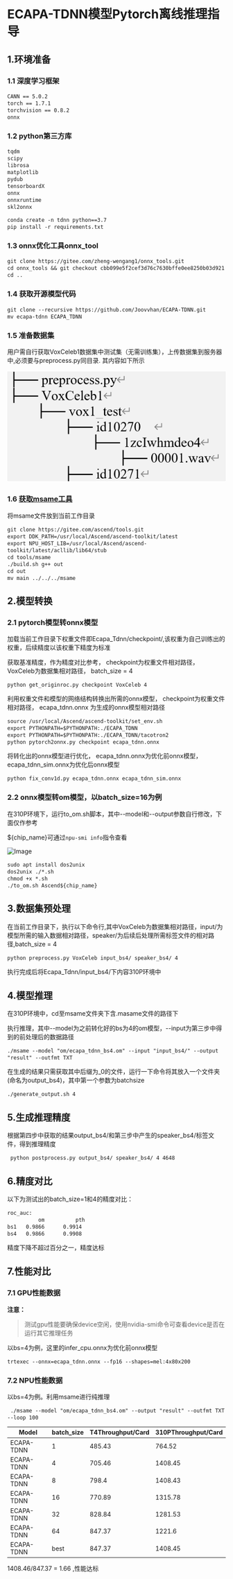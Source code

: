 # ECAPA-TDNN模型Pytorch离线推理指导


## 1.环境准备

### 1.1 深度学习框架

```
CANN == 5.0.2
torch == 1.7.1
torchvision == 0.8.2
onnx 
```
### 1.2 python第三方库

```
tqdm
scipy
librosa
matplotlib
pydub
tensorboardX
onnx
onnxruntime
skl2onnx
```

```
conda create -n tdnn python==3.7
pip install -r requirements.txt
```



### 1.3 onnx优化工具onnx_tool

```
git clone https://gitee.com/zheng-wengang1/onnx_tools.git
cd onnx_tools && git checkout cbb099e5f2cef3d76c7630bffe0ee8250b03d921
cd ..
```

### 1.4 获取开源模型代码

```
git clone --recursive https://github.com/Joovvhan/ECAPA-TDNN.git
mv ecapa-tdnn ECAPA_TDNN
```

### 1.5 准备数据集
用户需自行获取VoxCeleb1数据集中测试集（无需训练集），上传数据集到服务器中,必须要与preprocess.py同目录.
其内容如下所示

![输入图片说明](image3.png)



### 1.6 [获取msame工具](https://gitee.com/ascend/tools/tree/master/msame)
将msame文件放到当前工作目录

```
git clone https://gitee.com/ascend/tools.git
export DDK_PATH=/usr/local/Ascend/ascend-toolkit/latest
export NPU_HOST_LIB=/usr/local/Ascend/ascend-toolkit/latest/acllib/lib64/stub
cd tools/msame
./build.sh g++ out
cd out
mv main ../../../msame
```




## 2.模型转换

### 2.1 pytorch模型转onnx模型
加载当前工作目录下权重文件即Ecapa_Tdnn/checkpoint/,该权重为自己训练出的权重，后续精度以该权重下精度为标准

获取基准精度，作为精度对比参考， checkpoint为权重文件相对路径， VoxCeleb为数据集相对路径， batch_size = 4

```
python get_originroc.py checkpoint VoxCeleb 4
```



利用权重文件和模型的网络结构转换出所需的onnx模型， checkpoint为权重文件相对路径， ecapa_tdnn.onnx 为生成的onnx模型相对路径

```
source /usr/local/Ascend/ascend-toolkit/set_env.sh
export PYTHONPATH=$PYTHONPATH:./ECAPA_TDNN
export PYTHONPATH=$PYTHONPATH:./ECAPA_TDNN/tacotron2
python pytorch2onnx.py checkpoint ecapa_tdnn.onnx 
```

将转化出的onnx模型进行优化， ecapa_tdnn.onnx为优化前onnx模型， ecapa_tdnn_sim.onnx为优化后onnx模型

```
python fix_conv1d.py ecapa_tdnn.onnx ecapa_tdnn_sim.onnx
```

### 2.2 onnx模型转om模型，以batch_size=16为例
在310P环境下，运行to_om.sh脚本，其中--model和--output参数自行修改，下面仅作参考

${chip_name}可通过`npu-smi info`指令查看

   ![Image](https://gitee.com/ascend/ModelZoo-PyTorch/raw/master/ACL_PyTorch/images/310P3.png)

```
sudo apt install dos2unix
dos2unix ./*.sh
chmod +x *.sh
./to_om.sh Ascend${chip_name}
```

## 3.数据集预处理

在当前工作目录下，执行以下命令行,其中VoxCeleb为数据集相对路径，input/为模型所需的输入数据相对路径，speaker/为后续后处理所需标签文件的相对路径,batch_size = 4

```
python preprocess.py VoxCeleb input_bs4/ speaker_bs4/ 4
```

执行完成后将Ecapa_Tdnn/input_bs4/下内容310P环境中

## 4.模型推理

在310P环境中，cd至msame文件夹下含.masame文件的路径下

执行推理，其中--model为之前转化好的bs为4的om模型，--input为第三步中得到的前处理后的数据路径

```
./msame --model "om/ecapa_tdnn_bs4.om" --input "input_bs4/" --output "result" --outfmt TXT
```

在生成的结果只需获取其中后缀为_0的文件，运行一下命令将其放入一个文件夹(命名为output_bs4)，其中第一个参数为batchsize

```
./generate_output.sh 4
```


## 5.生成推理精度

根据第四步中获取的结果output_bs4/和第三步中产生的speaker_bs4/标签文件，得到推理精度

```
 python postprocess.py output_bs4/ speaker_bs4/ 4 4648
```

## 6.精度对比
以下为测试出的batch_size=1和4的精度对比：

```
roc_auc:
          om          pth
bs1	  0.9866      0.9914
bs4	  0.9866      0.9908
```
精度下降不超过百分之一，精度达标

## 7.性能对比

### 7.1 GPU性能数据
**注意：**

> 测试gpu性能要确保device空闲，使用nvidia-smi命令可查看device是否在运行其它推理任务

以bs=4为例，这里的infer_cpu.onnx为优化前onnx模型

```
trtexec --onnx=ecapa_tdnn.onnx --fp16 --shapes=mel:4x80x200
```


### 7.2 NPU性能数据

以bs=4为例。利用msame进行纯推理

```
 ./msame --model "om/ecapa_tdnn_bs4.om" --output "result" --outfmt TXT --loop 100
```

| Model      | batch_size | T4Throughput/Card | 310PThroughput/Card |
|------------|------------|-------------------|--------------------|
| ECAPA-TDNN | 1          | 485.43            | 764.52             |
| ECAPA-TDNN | 4          | 705.46            | 1408.45            |
| ECAPA-TDNN | 8          | 798.4             | 1408.43            |
| ECAPA-TDNN | 16         | 770.89            | 1315.78            |
| ECAPA-TDNN | 32         | 828.84            | 1281.53            |
| ECAPA-TDNN | 64         | 847.37            | 1221.6             |
| ECAPA-TDNN | best       | 847.37            | 1408.45            |

1408.46/847.37 = 1.66 ,性能达标

